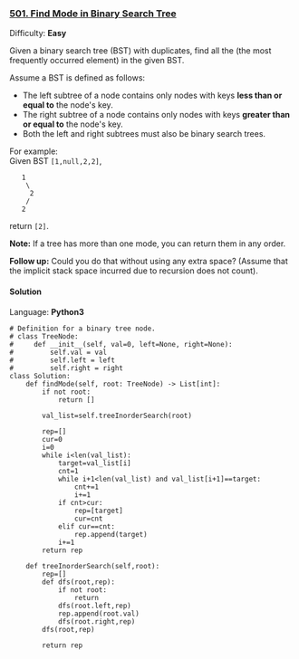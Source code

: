 ### [501\. Find Mode in Binary Search Tree](https://leetcode.com/problems/find-mode-in-binary-search-tree/)

Difficulty: **Easy**


Given a binary search tree (BST) with duplicates, find all the (the most frequently occurred element) in the given BST.

Assume a BST is defined as follows:

*   The left subtree of a node contains only nodes with keys **less than or equal to** the node's key.
*   The right subtree of a node contains only nodes with keys **greater than or equal to** the node's key.
*   Both the left and right subtrees must also be binary search trees.

For example:  
Given BST `[1,null,2,2]`,

```
   1
    \
     2
    /
   2
```

return `[2]`.

**Note:** If a tree has more than one mode, you can return them in any order.

**Follow up:** Could you do that without using any extra space? (Assume that the implicit stack space incurred due to recursion does not count).


#### Solution

Language: **Python3**

```python3
# Definition for a binary tree node.
# class TreeNode:
#     def __init__(self, val=0, left=None, right=None):
#         self.val = val
#         self.left = left
#         self.right = right
class Solution:
    def findMode(self, root: TreeNode) -> List[int]:
        if not root:
            return []
        
        val_list=self.treeInorderSearch(root)
        
        rep=[]
        cur=0
        i=0
        while i<len(val_list):
            target=val_list[i]
            cnt=1
            while i+1<len(val_list) and val_list[i+1]==target:
                cnt+=1
                i+=1
            if cnt>cur:
                rep=[target]
                cur=cnt
            elif cur==cnt:
                rep.append(target)
            i+=1
        return rep
        
    def treeInorderSearch(self,root):
        rep=[]
        def dfs(root,rep):
            if not root:
                return 
            dfs(root.left,rep)
            rep.append(root.val)
            dfs(root.right,rep)
        dfs(root,rep)
        
        return rep
```